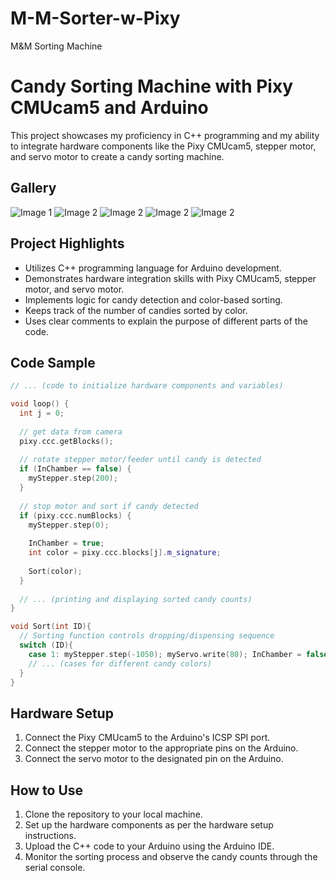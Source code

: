 # M-M-Sorter-w-Pixy
M&amp;M Sorting Machine

# Candy Sorting Machine with Pixy CMUcam5 and Arduino

This project showcases my proficiency in C++ programming and my ability to integrate hardware components like the Pixy CMUcam5, stepper motor, and servo motor to create a candy sorting machine.

## Gallery

![Image 1](images/image1.jpg)
![Image 2](images/image2.jpg)
![Image 2](images/image3.jpg)
![Image 2](images/image4.jpg)
![Image 2](images/image5.jpg)

## Project Highlights

- Utilizes C++ programming language for Arduino development.
- Demonstrates hardware integration skills with Pixy CMUcam5, stepper motor, and servo motor.
- Implements logic for candy detection and color-based sorting.
- Keeps track of the number of candies sorted by color.
- Uses clear comments to explain the purpose of different parts of the code.

## Code Sample

```cpp
// ... (code to initialize hardware components and variables)

void loop() {
  int j = 0;
  
  // get data from camera
  pixy.ccc.getBlocks();
  
  // rotate stepper motor/feeder until candy is detected
  if (InChamber == false) {
    myStepper.step(200);
  }
  
  // stop motor and sort if candy detected
  if (pixy.ccc.numBlocks) { 
    myStepper.step(0);
    
    InChamber = true;
    int color = pixy.ccc.blocks[j].m_signature;
    
    Sort(color);
  }
  
  // ... (printing and displaying sorted candy counts)
}

void Sort(int ID){
  // Sorting function controls dropping/dispensing sequence
  switch (ID){
    case 1: myStepper.step(-1050); myServo.write(80); InChamber = false; orangeCount++; Count++;
    // ... (cases for different candy colors)
  }
}
```

## Hardware Setup

1. Connect the Pixy CMUcam5 to the Arduino's ICSP SPI port.
2. Connect the stepper motor to the appropriate pins on the Arduino.
3. Connect the servo motor to the designated pin on the Arduino.

## How to Use

1. Clone the repository to your local machine.
2. Set up the hardware components as per the hardware setup instructions.
3. Upload the C++ code to your Arduino using the Arduino IDE.
4. Monitor the sorting process and observe the candy counts through the serial console.
